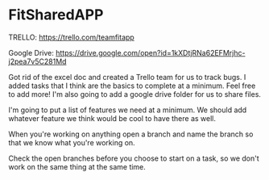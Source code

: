 # FitSharedAPP

TRELLO: https://trello.com/teamfitapp

Google Drive: https://drive.google.com/open?id=1kXDtjRNa62EFMrjhc-j2pea7v5C281Md

Got rid of the excel doc and created a Trello team for us to track bugs. I added tasks that I think are the basics to complete at a minimum. Feel free to add more! I'm also going to add a google drive folder for us to share files.

I'm going to put a list of features we need at a minimum. We should add whatever feature we think would be cool to have there as well.

When you're working on anything open a branch and name the branch so that we know what you're working on.

Check the open branches before you choose to start on a task, so we don't work on the same thing at the same time.
